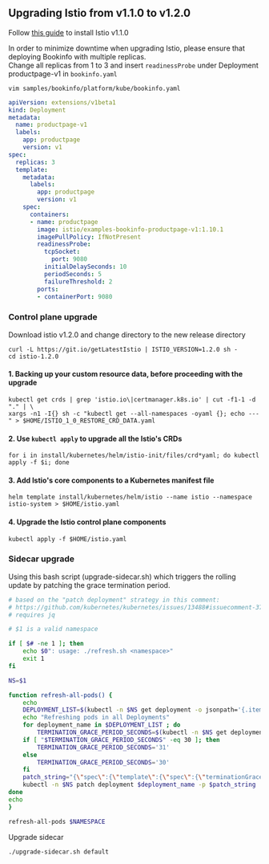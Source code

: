 ## Upgrading Istio from v1.1.0 to v1.2.0

Follow [this guide](INSTALL-Istio-Bookinfo.md) to install Istio v1.1.0

In order to minimize downtime when upgrading Istio, please ensure that deploying Bookinfo with multiple replicas.  
Change all replicas from 1 to 3 and insert `readinessProbe` under Deployment productpage-v1 in `bookinfo.yaml` 

```console
vim samples/bookinfo/platform/kube/bookinfo.yaml
```
```yaml
apiVersion: extensions/v1beta1
kind: Deployment
metadata:
  name: productpage-v1
  labels:
    app: productpage
    version: v1
spec:
  replicas: 3
  template:
    metadata:
      labels:
        app: productpage
        version: v1
    spec:
      containers:
      - name: productpage
        image: istio/examples-bookinfo-productpage-v1:1.10.1
        imagePullPolicy: IfNotPresent
        readinessProbe:
          tcpSocket:
            port: 9080
          initialDelaySeconds: 10
          periodSeconds: 5
          failureThreshold: 2
        ports:
        - containerPort: 9080
```

### Control plane upgrade

Download istio v1.2.0 and change directory to the new release directory
```console
curl -L https://git.io/getLatestIstio | ISTIO_VERSION=1.2.0 sh -
cd istio-1.2.0
```

#### 1. Backing up your custom resource data, before proceeding with the upgrade 

```console
kubectl get crds | grep 'istio.io\|certmanager.k8s.io' | cut -f1-1 -d "." | \
xargs -n1 -I{} sh -c "kubectl get --all-namespaces -oyaml {}; echo ---" > $HOME/ISTIO_1_0_RESTORE_CRD_DATA.yaml
```
#### 2. Use `kubectl apply` to upgrade all the Istio's CRDs
```console
for i in install/kubernetes/helm/istio-init/files/crd*yaml; do kubectl apply -f $i; done
```

#### 3. Add Istio's core components to a Kubernetes manifest file
```console
helm template install/kubernetes/helm/istio --name istio --namespace istio-system > $HOME/istio.yaml
```
#### 4. Upgrade the Istio control plane components
```console
kubectl apply -f $HOME/istio.yaml
```

### Sidecar upgrade

Using this bash script (upgrade-sidecar.sh) which triggers the rolling update by patching the grace termination period.
```sh
# based on the "patch deployment" strategy in this comment:
# https://github.com/kubernetes/kubernetes/issues/13488#issuecomment-372532659
# requires jq

# $1 is a valid namespace

if [ $# -ne 1 ]; then
    echo $0": usage: ./refresh.sh <namespace>"
    exit 1
fi

NS=$1

function refresh-all-pods() {
    echo
    DEPLOYMENT_LIST=$(kubectl -n $NS get deployment -o jsonpath='{.items[*].metadata.name}')
    echo "Refreshing pods in all Deployments"
    for deployment_name in $DEPLOYMENT_LIST ; do
        TERMINATION_GRACE_PERIOD_SECONDS=$(kubectl -n $NS get deployment "$deployment_name" -o jsonpath='{.spec.template.spec.terminationGracePeriodSeconds}')
    if [ "$TERMINATION_GRACE_PERIOD_SECONDS" -eq 30 ]; then
        TERMINATION_GRACE_PERIOD_SECONDS='31'
    else
        TERMINATION_GRACE_PERIOD_SECONDS='30'
    fi
    patch_string="{\"spec\":{\"template\":{\"spec\":{\"terminationGracePeriodSeconds\":$TERMINATION_GRACE_PERIOD_SECONDS}}}}"
    kubectl -n $NS patch deployment $deployment_name -p $patch_string
done
echo
}

refresh-all-pods $NAMESPACE
```

Upgrade sidecar
```console
./upgrade-sidecar.sh default
```
